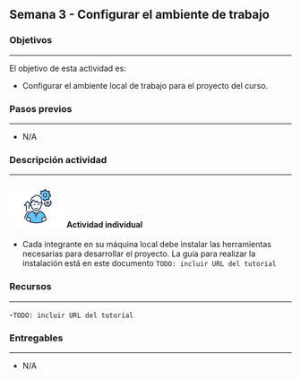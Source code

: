## Semana 3 - Configurar el ambiente de trabajo

### Objetivos

---

El objetivo de esta actividad es:

- Configurar el ambiente local de trabajo para el proyecto del curso.

### Pasos previos

---

- N/A

### Descripción actividad

---

#### ![](./../../assets/images/individuo.png) Actividad individual

- Cada integrante en su máquina local debe instalar las herramientas necesarias para desarrollar el proyecto. La guía para realizar la instalación está en este documento `TODO: incluir URL del tutorial`

### Recursos

---

-`TODO: incluir URL del tutorial`

### Entregables

---

- N/A
